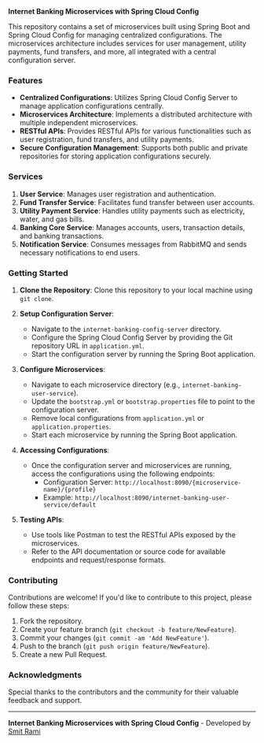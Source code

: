 **Internet Banking Microservices with Spring Cloud Config**

This repository contains a set of microservices built using Spring Boot and Spring Cloud Config for managing centralized configurations. The microservices architecture includes services for user management, utility payments, fund transfers, and more, all integrated with a central configuration server.

### Features

- **Centralized Configurations**: Utilizes Spring Cloud Config Server to manage application configurations centrally.
- **Microservices Architecture**: Implements a distributed architecture with multiple independent microservices.
- **RESTful APIs**: Provides RESTful APIs for various functionalities such as user registration, fund transfers, and utility payments.
- **Secure Configuration Management**: Supports both public and private repositories for storing application configurations securely.

### Services

1. **User Service**: Manages user registration and authentication.
2. **Fund Transfer Service**: Facilitates fund transfer between user accounts.
3. **Utility Payment Service**: Handles utility payments such as electricity, water, and gas bills.
4. **Banking Core Service**: Manages accounts, users, transaction details, and banking transactions.
5. **Notification Service**: Consumes messages from RabbitMQ and sends necessary notifications to end users.

### Getting Started

1. **Clone the Repository**: Clone this repository to your local machine using `git clone`.

2. **Setup Configuration Server**:
   - Navigate to the `internet-banking-config-server` directory.
   - Configure the Spring Cloud Config Server by providing the Git repository URL in `application.yml`.
   - Start the configuration server by running the Spring Boot application.

3. **Configure Microservices**:
   - Navigate to each microservice directory (e.g., `internet-banking-user-service`).
   - Update the `bootstrap.yml` or `bootstrap.properties` file to point to the configuration server.
   - Remove local configurations from `application.yml` or `application.properties`.
   - Start each microservice by running the Spring Boot application.

4. **Accessing Configurations**:
   - Once the configuration server and microservices are running, access the configurations using the following endpoints:
     - Configuration Server: `http://localhost:8090/{microservice-name}/{profile}`
     - Example: `http://localhost:8090/internet-banking-user-service/default`

5. **Testing APIs**:
   - Use tools like Postman to test the RESTful APIs exposed by the microservices.
   - Refer to the API documentation or source code for available endpoints and request/response formats.

### Contributing

Contributions are welcome! If you'd like to contribute to this project, please follow these steps:

1. Fork the repository.
2. Create your feature branch (`git checkout -b feature/NewFeature`).
3. Commit your changes (`git commit -am 'Add NewFeature'`).
4. Push to the branch (`git push origin feature/NewFeature`).
5. Create a new Pull Request.



### Acknowledgments

Special thanks to the contributors and the community for their valuable feedback and support.

---
**Internet Banking Microservices with Spring Cloud Config** - Developed by [Smit Rami](https://github.com/smitrami-123)
